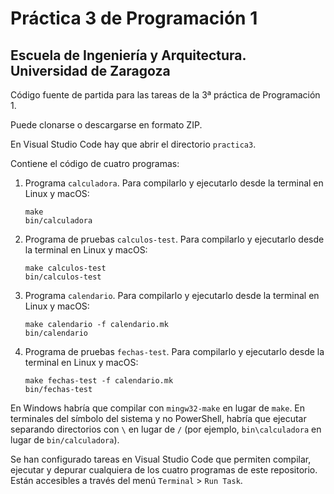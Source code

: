 # Práctica 3 de Programación 1

## Escuela de Ingeniería y Arquitectura. Universidad de Zaragoza 

Código fuente de partida para las tareas de la 3ª práctica de Programación 1.

Puede clonarse o descargarse en formato ZIP. 

En Visual Studio Code hay que abrir el directorio ``practica3``.

Contiene el código de cuatro programas:

1. Programa ``calculadora``. Para compilarlo y ejecutarlo desde la terminal en Linux y macOS:

    ```
    make 
    bin/calculadora
    ```

2. Programa de pruebas ``calculos-test``. Para compilarlo y ejecutarlo desde la terminal en Linux y macOS:

    ```
    make calculos-test
    bin/calculos-test
    ```

3. Programa ``calendario``. Para compilarlo y ejecutarlo desde la terminal en Linux y macOS:

    ```
    make calendario -f calendario.mk
    bin/calendario
    ```

4. Programa de pruebas ``fechas-test``. Para compilarlo y ejecutarlo desde la terminal en Linux y macOS:

    ```
    make fechas-test -f calendario.mk
    bin/fechas-test
    ```

En Windows habría que compilar con ``mingw32-make`` en lugar de ``make``. En terminales del símbolo del sistema y no PowerShell, habría que ejecutar separando directorios con `\` en lugar de `/` (por ejemplo, `bin\calculadora` en lugar de `bin/calculadora`).

Se han configurado tareas en Visual Studio Code que permiten compilar, ejecutar y depurar cualquiera de los cuatro programas de este repositorio. Están accesibles a través del menú `Terminal` > `Run Task`.